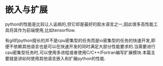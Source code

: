 # 嵌入与扩展

python的性能是比较让人诟病的,但它却是最好的胶水语言之一,因此很多高性能工具将其作为前端使用,比如tensorflow.

有gil的python擅长的并不是cpu密集型的任务而是io密集型的任务的快速开发,即便不依赖其他语言也是可以在快速开发的同时满足大部分性能要求的.当需要进行cpu密集型任务时,可以使用多进程或者使用C/C++/Fortran编写扩展模块.本篇主要就是讲如何使用其他语言嵌入和扩展python的性能.
